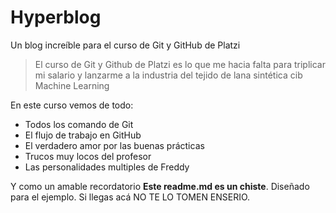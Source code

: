 # Hyperblog
Un blog increíble para el curso de Git y GitHub de Platzi 
> El curso de Git y Github de Platzi es lo que me hacia falta para triplicar mi salario y lanzarme a la industria del tejido de lana sintética cib Machine Learning

En este curso vemos de todo:
- Todos los comando de Git
- El flujo de trabajo en GitHub
- El verdadero amor por las buenas prácticas 
- Trucos muy locos del profesor
- Las personalidades multiples de Freddy

Y como un amable recordatorio **Este readme.md es un chiste**. Diseñado para el ejemplo. Si llegas acá NO TE LO TOMEN ENSERIO.